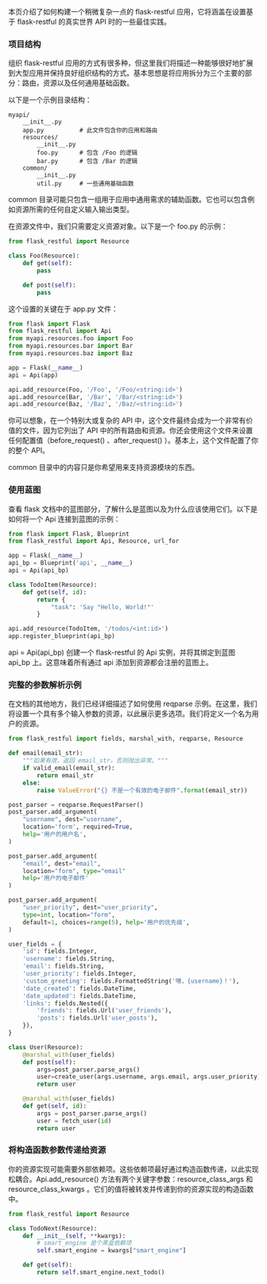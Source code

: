 本页介绍了如何构建一个稍微复杂一点的 flask-restful 应用，它将涵盖在设置基于 flask-restful 的真实世界 API 时的一些最佳实践。

### 项目结构

组织 flask-restful 应用的方式有很多种，但这里我们将描述一种能够很好地扩展到大型应用并保持良好组织结构的方式。基本思想是将应用拆分为三个主要的部分：路由，资源以及任何通用基础函数。

以下是一个示例目录结构：

```
myapi/
    __init__.py
    app.py          # 此文件包含你的应用和路由
    resources/
        __init__.py
        foo.py      # 包含 /Foo 的逻辑
        bar.py      # 包含 /Bar 的逻辑
    common/
        __init__.py
        util.py     # 一些通用基础函数
```

common 目录可能只包含一组用于应用中通用需求的辅助函数。它也可以包含例如资源所需的任何自定义输入输出类型。

在资源文件中，我们只需要定义资源对象。以下是一个 foo.py 的示例：

```python
from flask_restful import Resource

class Foo(Resource):
    def get(self):
        pass 

    def post(self):
        pass 
```

这个设置的关键在于 app.py 文件：

```python
from flask import Flask 
from flask_restful import Api 
from myapi.resources.foo import Foo 
from myapi.resources.bar import Bar 
from myapi.resources.baz import Baz 

app = Flask(__name__)
api = Api(app)

api.add_resource(Foo, '/Foo', '/Foo/<string:id>')
api.add_resource(Bar, '/Bar', '/Bar/<string:id>')
api.add_resource(Baz, '/Baz', '/Baz/<string:id>')
```

你可以想象，在一个特别大或复杂的 API 中，这个文件最终会成为一个非常有价值的文件，因为它列出了 API 中的所有路由和资源。你还会使用这个文件来设置任何配置值（before_request() 、after_request() ）。基本上，这个文件配置了你的整个 API。

common 目录中的内容只是你希望用来支持资源模块的东西。

### 使用蓝图

查看 flask 文档中的蓝图部分，了解什么是蓝图以及为什么应该使用它们。以下是如何将一个 Api 连接到蓝图的示例：

```python
from flask import Flask, Blueprint 
from flask_restful import Api, Resource, url_for

app = Flask(__name__)
api_bp = Blueprint('api', __name__)
api = Api(api_bp)

class TodoItem(Resource):
    def get(self, id):
        return {
            "task": 'Say "Hello, World!"'
        }

api.add_resource(TodoItem, '/todos/<int:id>')
app.register_blueprint(api_bp)
```

api = Api(api_bp) 创建一个 flask-restful 的 Api 实例，并将其绑定到蓝图 api_bp 上。这意味着所有通过 api 添加到资源都会注册的蓝图上。

### 完整的参数解析示例

在文档的其他地方，我们已经详细描述了如何使用 reqparse 示例。在这里，我们将设置一个具有多个输入参数的资源，以此展示更多选项。我们将定义一个名为用户的资源。

```python
from flask_restful import fields, marshal_with, reqparse, Resource

def email(email_str):
    """如果有效，返回 email_str，否则抛出异常。"""
    if valid_email(email_str):
        return email_str 
    else:
        raise ValueError("{} 不是一个有效的电子邮件".format(email_str))

post_parser = reqparse.RequestParser()
post_parser.add_argument(
    "username", dest="username",
    location='form', required=True,
    help='用户的用户名',
)

post_parser.add_argument(
    "email", dest="email",
    location="form", type="email"
    help='用户的电子邮件'
)

post_parser.add_argument(
    "user_priority", dest="user_priority",
    type=int, location="form",
    default=1, choices=range(5), help='用户的优先级',
)

user_fields = {
    'id': fields.Integer,
    'username': fields.String,
    'email': fields.String,
    'user_priority': fields.Integer,
    'custom_greeting': fields.FormattedString('嘿，{username}！'),
    'date_created': fields.DateTime,
    'date_updated': fields.DateTime,
    'links': fields.Nested({
        'friends': fields.Url('user_friends'),
        'posts': fields.Url('user_posts'),
    }),
}

class User(Resource):
    @marshal_with(user_fields)
    def post(self):
        args=post_parser.parse_args()
        user=create_user(args.username, args.email, args.user_priority)
        return user 

    @marshal_with(user_fields)
    def get(self, id):
        args = post_parser.parse_args()
        user = fetch_user(id)
        return user 
```

### 将构造函数参数传递给资源

你的资源实现可能需要外部依赖项。这些依赖项最好通过构造函数传递，以此实现松耦合。Api.add_resource() 方法有两个关键字参数：resource_class_args 和 resource_class_kwargs 。它们的值将被转发并传递到你的资源实现的构造函数中。

```python
from flask_restful import Resource 

class TodoNext(Resource):
    def __init__(self, **kwargs):
        # smart_engine 是个黑盒依赖项
        self.smart_engine = kwargs["smart_engine"]

    def get(self):
        return self.smart_engine.next_todo()
```

